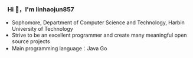 ### &nbsp;&nbsp;&nbsp;Hi 👋，I'm linhaojun857
 
- Sophomore, Department of Computer Science and Technology, Harbin University of Technology
- Strive to be an excellent programmer and create many meaningful open source projects
- Main programming language：Java Go
